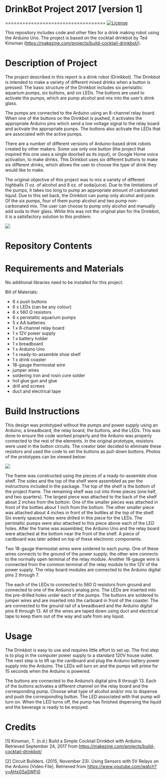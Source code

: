 # DrinkBot Project 2017 [version 1]
===================================
[![License](https://poser.pugx.org/phpunit/phpunit/license)](https://packagist.org/packages/phpunit/phpunit)

This repository includes code and other files for a drink making robot using the Arduino Uno. The project is based on the cocktail drinkbot by Ted Kinsman (https://makezine.com/projects/build-cocktail-drinkbot/).

# Description of Project

  The project described in this report is a drink robot (Drinkbot). The Drinkbot is intended to make a variety of different mixed drinks when a button is pressed. The basic structure of the Drinkbot includes six peristaltic aquarium pumps, six buttons, and six LEDs. The buttons are used to activate the pumps, which are pump alcohol and mix into the user’s drink glass.
	
  The pumps are connected to the Arduino using an 8-channel relay board. When one of the buttons on the Drinkbot is pushed, it activates the appropriate Arduino pins which send a low voltage signal to the relay board and activate the appropriate pumps. The buttons also activate the LEDs that are associated with the active pumps. 

  There are a number of different versions of Arduino-based drink robots created by other makers. Some use only one button (the project that inspired this one uses a single doorbell as its input), or Google Home voice activation, to make drinks. This Drinkbot uses six different buttons to make six different drinks, which allows the user to choose the type of drink they would like to make. 
	
  The original objective of this project was to mix a variety of different highballs (1 oz. of alcohol and 8 oz. of soda/juice). Due to the limitations of the pumps, it takes too long to pump an appropriate amount of carbonated liquid. Due to this set back, the Drinkbot can pump only alcohol and juice. Of the six pumps, four of them pump alcohol and two pump non-carbonated mix. The user can choose to pump only alcohol and manually add soda to their glass. While this was not the original plan for the Drinkbot, it is a satisfactory solution to this problem.
  
  <img src= "https://drive.google.com/open?id=19eY2khGtEqe2V-wZBLgIp6NAVE6ZOVmHGQ">
  
# Repository Contents

  
  
  
Requirements and Materials
==================
No additional libraries need to be installed for this project.

Bill of Materials:
* 6 x push buttons
* 6 x LEDs (can be any colour)
* 6 x 560 Ω resistors
* 6 x peristaltic aquarium pumps
* 5 x AA batteries
* 1 x 8-channel relay board
* 1 x 12V power supply
* 1 x battery holder
* 1 x breadboard
* 1 x Arduino Uno
* 1 x ready-to-assemble shoe shelf
* 1 x drink coaster
* 18-gauge thermostat wire
* jumper wires
* soldering iron and rosin core solder
* hot glue gun and glue
* drill and screws
* duct and electrical tape

Build Instructions
==================
This design was prototyped without the pumps and power supply using an Arduino, a breadboard, the relay board, the buttons, and the LEDs. This was done to ensure the code worked properly and the Arduino was properly connected to the rest of the elements. In the original prototype, resistors were used in the button circuits. The creator later decided to eliminate these resistors and used the code to set the buttons as pull-down buttons. Photos of the prototypes can be viewed below:

  <img src= "https://drive.google.com/open?id=1KU0cTkFUCUXqKDT-K42tT-cL3cNhKJGuKw">
	
  The frame was constructed using the pieces of a ready-to-assemble shoe shelf. The sides and the top of the shelf were assembled as per the instructions included in the package. The top of the shelf is the bottom of the project frame. The remaining shelf was cut into three pieces (one half, and two quarters). The largest piece was attached to the back of the shelf about 2 inches from the bottom. One of the smaller pieces was attached in front of the bottles about 1 inch from the bottom. The other smaller piece was attached about 4 inches in front of the bottles at the top of the shelf. Six evenly spaced holes were drilled in this piece for the LEDs. The peristaltic pumps were also attached to this piece above each of the LED holes. After the frame was assembled, the Arduino Uno and the relay board were attached at the bottom near the front of the shelf. A piece of cardboard was later added on top of these electronic components.
	
  Two 18-gauge thermostat wires were soldered to each pump. One of these wires connects to the ground of the power supply; the other wire connects to the normally open terminal of the relay module. Another 18-gauge wire is connected from the common terminal of the relay module to the 12V of the power supply. The relay board modules are connected to the Arduino digital pins 2 through 7. 
	
  The each of the LEDs to connected to 560 Ω resistors from ground and connected to one of the Arduino’s analog pins. The LEDs are inserted into the pre-drilled holes under each of the pumps. The buttons are soldered to jumper wires and are inserted into the carboard in front of the coaster. The are connected to the ground rail of a breadboard and the Arduino digital pins 8 through 13. All of the wires are taped down using duct and electrical tape to keep them out of the way and safe from any liquid. 
  
Usage
=====
  The Drinkbot is easy to use and requires little effort to set up. The first step is to plug in the computer power supply to a standard 120V house outlet. The next step is to lift up the cardboard and plug the Arduino battery power supply into the Arduino. The LEDs will turn on and the pumps will prime for 15 seconds when the Arduino is powered.
	
  The buttons are connected to the Arduino’s digital pins 8 through 13. Each of the buttons activates a different channel on the relay board and the corresponding pump. Choose what type of alcohol and/or mix to dispense and push the corresponding button. The LED associated with that pump will turn on. When the LED turns off, the pump has finished dispensing the liquid and the beverage is ready to be enjoyed.

Credits
=======
[1] Kinsman, T. (n.d.) Build a Simple Cocktail Drinkbot with Arduino. Retrieved September 24, 2017 from https://makezine.com/projects/build-cocktail-drinkbot/

[2] Circuit Builders. (2015, November 23). Using Sensors with 5V Relays on the Arduino [Video File]. Retrieved from https://www.youtube.com/watch?v=AHxG5aSWFi0




